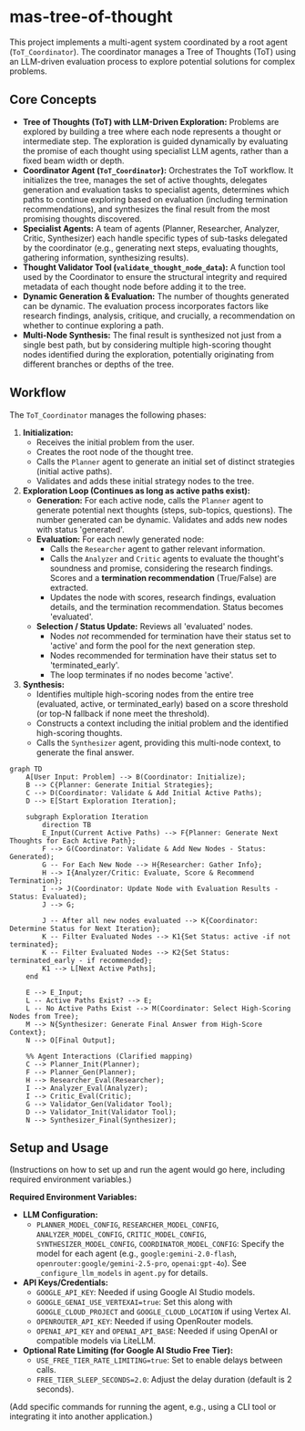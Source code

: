 # mas-tree-of-thought

This project implements a multi-agent system coordinated by a root agent (`ToT_Coordinator`). The coordinator manages a Tree of Thoughts (ToT) using an LLM-driven evaluation process to explore potential solutions for complex problems.

## Core Concepts

*   **Tree of Thoughts (ToT) with LLM-Driven Exploration:** Problems are explored by building a tree where each node represents a thought or intermediate step. The exploration is guided dynamically by evaluating the promise of each thought using specialist LLM agents, rather than a fixed beam width or depth.
*   **Coordinator Agent (`ToT_Coordinator`):** Orchestrates the ToT workflow. It initializes the tree, manages the set of active thoughts, delegates generation and evaluation tasks to specialist agents, determines which paths to continue exploring based on evaluation (including termination recommendations), and synthesizes the final result from the most promising thoughts discovered.
*   **Specialist Agents:** A team of agents (Planner, Researcher, Analyzer, Critic, Synthesizer) each handle specific types of sub-tasks delegated by the coordinator (e.g., generating next steps, evaluating thoughts, gathering information, synthesizing results).
*   **Thought Validator Tool (`validate_thought_node_data`):** A function tool used by the Coordinator to ensure the structural integrity and required metadata of each thought node before adding it to the tree.
*   **Dynamic Generation & Evaluation:** The number of thoughts generated can be dynamic. The evaluation process incorporates factors like research findings, analysis, critique, and crucially, a recommendation on whether to continue exploring a path.
*   **Multi-Node Synthesis:** The final result is synthesized not just from a single best path, but by considering multiple high-scoring thought nodes identified during the exploration, potentially originating from different branches or depths of the tree.

## Workflow

The `ToT_Coordinator` manages the following phases:

1.  **Initialization:**
    *   Receives the initial problem from the user.
    *   Creates the root node of the thought tree.
    *   Calls the `Planner` agent to generate an initial set of distinct strategies (initial active paths).
    *   Validates and adds these initial strategy nodes to the tree.
2.  **Exploration Loop (Continues as long as active paths exist):**
    *   **Generation:** For each active node, calls the `Planner` agent to generate potential next thoughts (steps, sub-topics, questions). The number generated can be dynamic. Validates and adds new nodes with status 'generated'.
    *   **Evaluation:** For each newly generated node:
        *   Calls the `Researcher` agent to gather relevant information.
        *   Calls the `Analyzer` and `Critic` agents to evaluate the thought's soundness and promise, considering the research findings. Scores and a **termination recommendation** (True/False) are extracted.
        *   Updates the node with scores, research findings, evaluation details, and the termination recommendation. Status becomes 'evaluated'.
    *   **Selection / Status Update:** Reviews all 'evaluated' nodes.
        *   Nodes *not* recommended for termination have their status set to 'active' and form the pool for the next generation step.
        *   Nodes recommended for termination have their status set to 'terminated_early'.
        *   The loop terminates if no nodes become 'active'.
3.  **Synthesis:**
    *   Identifies multiple high-scoring nodes from the entire tree (evaluated, active, or terminated_early) based on a score threshold (or top-N fallback if none meet the threshold).
    *   Constructs a context including the initial problem and the identified high-scoring thoughts.
    *   Calls the `Synthesizer` agent, providing this multi-node context, to generate the final answer.

```mermaid
graph TD
    A[User Input: Problem] --> B(Coordinator: Initialize);
    B --> C{Planner: Generate Initial Strategies};
    C --> D(Coordinator: Validate & Add Initial Active Paths);
    D --> E[Start Exploration Iteration];

    subgraph Exploration Iteration
        direction TB
        E_Input(Current Active Paths) --> F{Planner: Generate Next Thoughts for Each Active Path};
        F --> G(Coordinator: Validate & Add New Nodes - Status: Generated);
        G -- For Each New Node --> H{Researcher: Gather Info};
        H --> I{Analyzer/Critic: Evaluate, Score & Recommend Termination};
        I --> J(Coordinator: Update Node with Evaluation Results - Status: Evaluated);
        J --> G;

        J -- After all new nodes evaluated --> K{Coordinator: Determine Status for Next Iteration};
        K -- Filter Evaluated Nodes --> K1{Set Status: active -if not terminated};
        K -- Filter Evaluated Nodes --> K2{Set Status: terminated_early - if recommended};
        K1 --> L[Next Active Paths];
    end

    E --> E_Input;
    L -- Active Paths Exist? --> E;
    L -- No Active Paths Exist --> M(Coordinator: Select High-Scoring Nodes from Tree);
    M --> N{Synthesizer: Generate Final Answer from High-Score Context};
    N --> O[Final Output];

    %% Agent Interactions (Clarified mapping)
    C --> Planner_Init(Planner);
    F --> Planner_Gen(Planner);
    H --> Researcher_Eval(Researcher);
    I --> Analyzer_Eval(Analyzer);
    I --> Critic_Eval(Critic);
    G --> Validator_Gen(Validator Tool);
    D --> Validator_Init(Validator Tool);
    N --> Synthesizer_Final(Synthesizer);
```

## Setup and Usage

(Instructions on how to set up and run the agent would go here, including required environment variables.)

**Required Environment Variables:**

*   **LLM Configuration:**
    *   `PLANNER_MODEL_CONFIG`, `RESEARCHER_MODEL_CONFIG`, `ANALYZER_MODEL_CONFIG`, `CRITIC_MODEL_CONFIG`, `SYNTHESIZER_MODEL_CONFIG`, `COORDINATOR_MODEL_CONFIG`: Specify the model for each agent (e.g., `google:gemini-2.0-flash`, `openrouter:google/gemini-2.5-pro`, `openai:gpt-4o`). See `_configure_llm_models` in `agent.py` for details.
*   **API Keys/Credentials:**
    *   `GOOGLE_API_KEY`: Needed if using Google AI Studio models.
    *   `GOOGLE_GENAI_USE_VERTEXAI=true`: Set this along with `GOOGLE_CLOUD_PROJECT` and `GOOGLE_CLOUD_LOCATION` if using Vertex AI.
    *   `OPENROUTER_API_KEY`: Needed if using OpenRouter models.
    *   `OPENAI_API_KEY` and `OPENAI_API_BASE`: Needed if using OpenAI or compatible models via LiteLLM.
*   **Optional Rate Limiting (for Google AI Studio Free Tier):**
    *   `USE_FREE_TIER_RATE_LIMITING=true`: Set to enable delays between calls.
    *   `FREE_TIER_SLEEP_SECONDS=2.0`: Adjust the delay duration (default is 2 seconds).

(Add specific commands for running the agent, e.g., using a CLI tool or integrating it into another application.)
